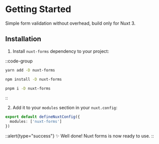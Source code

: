 # Getting Started

Simple form validation without overhead, build only for Nuxt 3.

## Installation

1. Install `nuxt-forms` dependency to your project:

::code-group

```bash [yarn]
yarn add -D nuxt-forms
```

```bash [npm]
npm install -D nuxt-forms
```

```sh [pnpm]
pnpm i -D nuxt-forms
```

::

2. Add it to your `modules` section in your `nuxt.config`:

```ts [nuxt.config]
export default defineNuxtConfig({
  modules: ['nuxt-forms']
})
```

::alert{type="success"}
✨ Well done! Nuxt forms is now ready to use.
::
